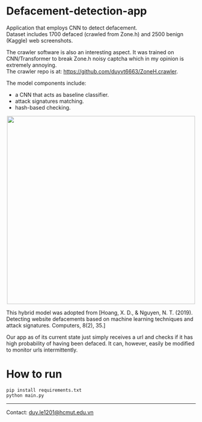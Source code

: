 # Defacement-detection-app  
Application that employs CNN to detect defacement.  
Dataset includes 1700 defaced (crawled from Zone.h) and 2500 benign (Kaggle) web screenshots.  

The crawler software is also an interesting aspect. It was trained on CNN/Transformer to break Zone.h noisy captcha which in my opinion is extremely annoying.  
The crawler repo is at: https://github.com/duyvt6663/ZoneH.crawler.

The model components include:
* a CNN that acts as baseline classifier. 
* attack signatures matching.
* hash-based checking.

<p align="center">
 <img src="https://user-images.githubusercontent.com/93929554/235979928-705cb46e-0fc2-449a-a236-28ef56eda904.png" width="500">  
<p>
This hybrid model was adopted from [Hoang, X. D., & Nguyen, N. T. (2019). Detecting website defacements based on machine learning techniques and attack signatures. Computers, 8(2), 35.]

Our app as of its current state just simply receives a url and checks if it has high probability of having been defaced. It can, however, easily be modified to monitor urls intermittently.
# How to run  
```
pip install requirements.txt  
python main.py
```
 
---
Contact: duy.le1201@hcmut.edu.vn
